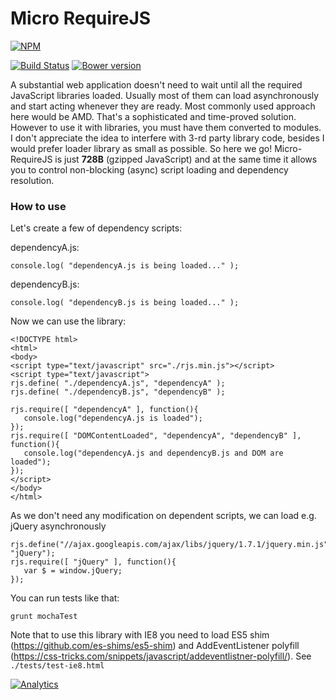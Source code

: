 Micro RequireJS
==============

[![NPM](https://nodei.co/npm/micro-requirejs.png)](https://nodei.co/npm/micro-requirejs/)

[![Build Status](https://travis-ci.org/dsheiko/micro-requirejs.png?branch=master)](https://travis-ci.org/dsheiko/micro-requirejs)
[![Bower version](https://badge.fury.io/bo/micro-requirejs.svg)](http://badge.fury.io/bo/micro-requirejs)


A substantial web application doesn't need to wait until all the required
JavaScript libraries loaded. Usually most of them can load asynchronously
 and start acting whenever they are ready. Most commonly used approach
here would be AMD. That's a sophisticated and time-proved solution.
However to use it with libraries, you must have them converted to modules.
I don't appreciate the idea to interfere with 3-rd party library code, besides I would prefer loader library as small as possible.
So here we go! Micro-RequireJS is just **728B** (gzipped JavaScript) and at the same time
it allows you to control non-blocking (async) script loading and dependency resolution.


### How to use

Let's create a few of dependency scripts:

dependencyA.js:
```
console.log( "dependencyA.js is being loaded..." );
```
dependencyB.js:
```
console.log( "dependencyB.js is being loaded..." );
```

Now we can use the library:
```
<!DOCTYPE html>
<html>
<body>
<script type="text/javascript" src="./rjs.min.js"></script>
<script type="text/javascript">
rjs.define( "./dependencyA.js", "dependencyA" );
rjs.define( "./dependencyB.js", "dependencyB" );

rjs.require([ "dependencyA" ], function(){
   console.log("dependencyA.js is loaded");
});
rjs.require([ "DOMContentLoaded", "dependencyA", "dependencyB" ], function(){
   console.log("dependencyA.js and dependencyB.js and DOM are loaded");
});
</script>
</body>
</html>
```

As we don't need any modification on dependent scripts, we can load e.g. jQuery asynchronously
```
rjs.define("//ajax.googleapis.com/ajax/libs/jquery/1.7.1/jquery.min.js", "jQuery");
rjs.require([ "jQuery" ], function(){
   var $ = window.jQuery;
});
```

You can run tests like that:
```
grunt mochaTest
```

Note that to use this library with IE8 you need to load ES5 shim (https://github.com/es-shims/es5-shim)
and AddEventListener polyfill (https://css-tricks.com/snippets/javascript/addeventlistner-polyfill/).
See `./tests/test-ie8.html`


[![Analytics](https://ga-beacon.appspot.com/UA-1150677-13/dsheiko/micro-requirejs)](http://githalytics.com/dsheiko/micro-requirejs)